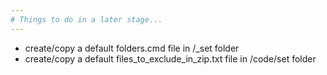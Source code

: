 ```yaml
--- 
# Things to do in a later stage...
---
```

- create/copy a default folders.cmd file in /_set folder
- create/copy a default files_to_exclude_in_zip.txt file in /code/set folder

